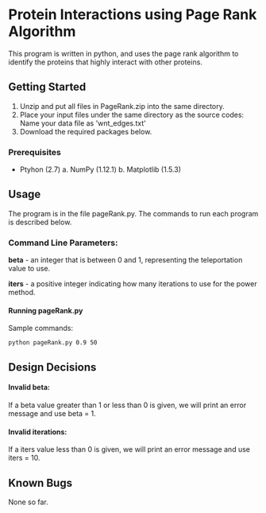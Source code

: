 # Protein Interactions using Page Rank Algorithm

This program is written in python, and uses the page rank algorithm to identify the proteins that highly interact with other proteins.

## Getting Started

1. Unzip and put all files in PageRank.zip into the same directory. 
2. Place your input files under the same directory as the source codes:
    Name your data file as 'wnt_edges.txt'
3. Download the required packages below.


### Prerequisites

- Ptyhon (2.7)
    a. NumPy (1.12.1)
    b. Matplotlib (1.5.3)

## Usage

The program is in the file pageRank.py.
The commands to run each program is described below. 

### Command Line Parameters:

**beta** - an integer that is between 0 and 1, representing the teleportation value to use.

**iters** - a positive integer indicating how many iterations to use for the power method.
#### Running pageRank.py

Sample commands:
```
python pageRank.py 0.9 50
```

## Design Decisions

#### Invalid beta:
If a beta value greater than 1 or less than 0 is given, we will print an error message and use beta = 1.

#### Invalid iterations:
If a iters value less than 0 is given, we will print an error message and use iters = 10.

## Known Bugs

None so far.